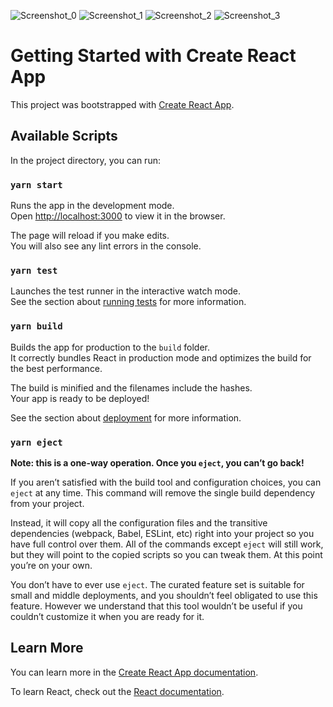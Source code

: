 
![Screenshot_0](https://github.com/AngelDev0329/tvgtraveldeals_admin_react/assets/54489723/5cc4db41-1283-442f-aecf-8bc86853649a)
![Screenshot_1](https://github.com/AngelDev0329/tvgtraveldeals_admin_react/assets/54489723/70d55a23-d29d-4a4e-993e-4507a8fdc56a)
![Screenshot_2](https://github.com/AngelDev0329/tvgtraveldeals_admin_react/assets/54489723/c94b9a3f-1a57-4eae-abc5-4e1b32db4b2a)
![Screenshot_3](https://github.com/AngelDev0329/tvgtraveldeals_admin_react/assets/54489723/4e216d85-b2d6-483a-9c01-df49d9f86878)


# Getting Started with Create React App

This project was bootstrapped with [Create React App](https://github.com/facebook/create-react-app).

## Available Scripts

In the project directory, you can run:

### `yarn start`

Runs the app in the development mode.\
Open [http://localhost:3000](http://localhost:3000) to view it in the browser.

The page will reload if you make edits.\
You will also see any lint errors in the console.

### `yarn test`

Launches the test runner in the interactive watch mode.\
See the section about [running tests](https://facebook.github.io/create-react-app/docs/running-tests) for more information.

### `yarn build`

Builds the app for production to the `build` folder.\
It correctly bundles React in production mode and optimizes the build for the best performance.

The build is minified and the filenames include the hashes.\
Your app is ready to be deployed!

See the section about [deployment](https://facebook.github.io/create-react-app/docs/deployment) for more information.

### `yarn eject`

**Note: this is a one-way operation. Once you `eject`, you can’t go back!**

If you aren’t satisfied with the build tool and configuration choices, you can `eject` at any time. This command will remove the single build dependency from your project.

Instead, it will copy all the configuration files and the transitive dependencies (webpack, Babel, ESLint, etc) right into your project so you have full control over them. All of the commands except `eject` will still work, but they will point to the copied scripts so you can tweak them. At this point you’re on your own.

You don’t have to ever use `eject`. The curated feature set is suitable for small and middle deployments, and you shouldn’t feel obligated to use this feature. However we understand that this tool wouldn’t be useful if you couldn’t customize it when you are ready for it.

## Learn More

You can learn more in the [Create React App documentation](https://facebook.github.io/create-react-app/docs/getting-started).

To learn React, check out the [React documentation](https://reactjs.org/).
